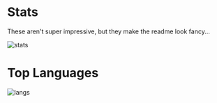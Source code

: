 # Stats
These aren't super impressive, but they make the readme look fancy...

![stats](https://github-readme-stats.vercel.app/api?username=AI-Spawn&theme=chartreuse-dark&bg_color=0D1117)

# Top Languages
![langs](https://github-readme-stats.vercel.app/api/top-langs/?username=AI-Spawn&layout=compact&theme=chartreuse-dark&bg_color=0D1117)
